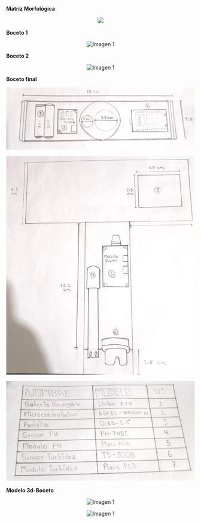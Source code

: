 **Matriz Morfológica**
<p align="center">
  <img src="https://github.com/aquinoestoyxd/FD-Grupo2/blob/main/Im%C3%A1genes/Matriz%20morf.PNG"Imagen 1"
</p>
  
**Boceto 1**
<p align="center">
  <img src="https://github.com/aquinoestoyxd/FD-Grupo2/blob/main/Im%C3%A1genes/Boceto%20Final2.jpeg" alt="Imagen 1"
</p>

**Boceto 2**
<p align="center">
  <img src="https://github.com/aquinoestoyxd/FD-Grupo2/blob/main/Im%C3%A1genes/Boceto%20Final.jpeg" alt="Imagen 1"
</p>
  
**Boceto final**
<p align="center">
  <img src="https://github.com/aquinoestoyxd/FD-Grupo2/blob/main/Im%C3%A1genes/bf1-s.jpg?raw=true" alt="Imagen 1"
</p>
<p align="center">
  <img src="https://github.com/aquinoestoyxd/FD-Grupo2/blob/main/Im%C3%A1genes/bf2-f.jpg?raw=true" alt="Imagen 1"
</p>
<p align="center">
  <img src="https://github.com/aquinoestoyxd/FD-Grupo2/blob/main/Im%C3%A1genes/bf3-c.jpg?raw=true" alt="Imagen 1"
</p>

**Modelo 3d-Boceto**
<p align="center">
  <img src="https://github.com/aquinoestoyxd/FD-Grupo2/blob/main/Im%C3%A1genes/modelofinall.png?raw=true" alt="Imagen 1"
</p>
<p align="center">
  <img src="https://github.com/aquinoestoyxd/FD-Grupo2/blob/main/Im%C3%A1genes/modelofinal.jpg?raw=true" alt="Imagen 1"
</p>
